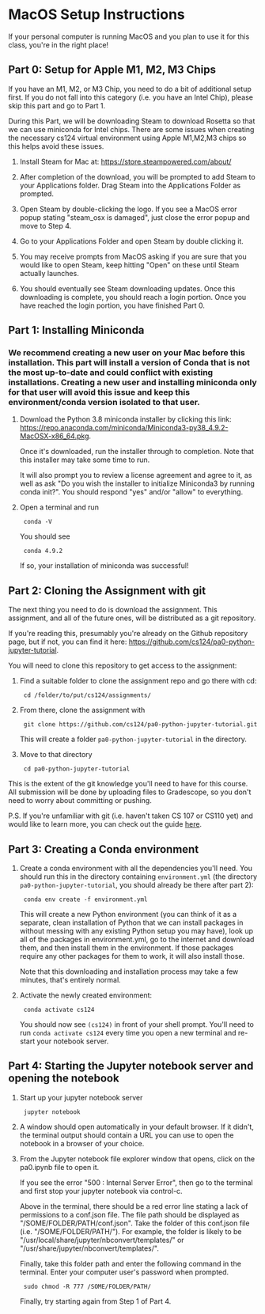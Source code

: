 # MacOS Setup Instructions

If your personal computer is running MacOS and you plan to use it
for this class, you're in the right place!

## Part 0: Setup for Apple M1, M2, M3 Chips

If you have an M1, M2, or M3 Chip, you need to do a bit of additional setup first. If you do not fall into this category (i.e. you have an Intel Chip), please skip this part and go to Part 1. 

During this Part, we will be downloading Steam to download Rosetta so that we can use miniconda for Intel chips. There are some issues when creating the necessary cs124 virtual environment using Apple M1,M2,M3 chips so this helps avoid these issues.

1. Install Steam for Mac at: https://store.steampowered.com/about/
   
2. After completion of the download, you will be prompted to add Steam to your Applications folder. Drag Steam into the Applications Folder as prompted.

3. Open Steam by double-clicking the logo. If you see a MacOS error popup stating "steam_osx is damaged", just close the error popup and move to Step 4.
   
4. Go to your Applications Folder and open Steam by double clicking it.

5. You may receive prompts from MacOS asking if you are sure that you would like to open Steam, keep hitting "Open" on these until Steam actually launches.
   
6. You should eventually see Steam downloading updates. Once this downloading is complete, you should reach a login portion. Once you have reached the login portion, you have finished Part 0. 

## Part 1: Installing Miniconda

### We recommend creating a new user on your Mac before this installation. This part will install a version of Conda that is not the most up-to-date and could conflict with existing installations. Creating a new user and installing miniconda only for that user will avoid this issue and keep this environment/conda version isolated to that user.

1. Download the Python 3.8 miniconda installer by clicking this link:
   https://repo.anaconda.com/miniconda/Miniconda3-py38_4.9.2-MacOSX-x86_64.pkg.  
   
    Once it's downloaded, run the installer through to completion. Note that this installer may take some time to run.
       
    It will also prompt you to review a license agreement and agree to it, as well as
       ask "Do you wish the installer to initialize Miniconda3 by running conda init?". You should
       respond "yes" and/or "allow" to everything.
    

2. Open a terminal and run 
   
        conda -V

    You should see 
   
        conda 4.9.2

    If so, your installation of miniconda was successful!

## Part 2: Cloning the Assignment with git

The next thing you need to do is download the assignment. This assignment,
and all of the future ones, will be distributed as a git repository. 

If you're reading this, presumably you're already on the Github repository
page, but if not, you can find it here: https://github.com/cs124/pa0-python-jupyter-tutorial.

You will need to clone this repository to get access to the assignment:


1. Find a suitable folder to clone the assignment repo and go there with cd:

        cd /folder/to/put/cs124/assignments/


2. From there, clone the assignment with 
   
        git clone https://github.com/cs124/pa0-python-jupyter-tutorial.git

      This will create a folder `pa0-python-jupyter-tutorial` in the directory.


3. Move to that directory

        cd pa0-python-jupyter-tutorial

This is the extent of the git knowledge you'll need to have for this course.
All submission will be done by uploading files to Gradescope, so you don't
need to worry about committing or pushing.

P.S. If you're unfamiliar with git (i.e. haven't taken CS 107 or CS110 yet) 
and would like to learn more, you can check out the guide
[here](https://guides.github.com/introduction/git-handbook/).
   
## Part 3: Creating a Conda environment
   
1. Create a conda environment with all the dependencies you'll need. You should
   run this in the directory containing `environment.yml` (the directory 
   `pa0-python-jupyter-tutorial`, you should already be there after part 2): 
   
        conda env create -f environment.yml

   This will create a new Python environment (you can think of it as a
   separate, clean installation of Python that we can install packages in 
   without messing with any existing Python setup you may have),
   look up all of the packages in environment.yml, go to the internet
   and download them, and then install them in the environment. If those 
   packages require any other packages for them to work, it will also install 
   those.
   
    Note that this downloading and installation process may take a few minutes,
    that's entirely normal.
   

2. Activate the newly created environment:
        
        conda activate cs124
   
    You should now see `(cs124)` in front of your shell prompt. 
   You'll need to run `conda activate cs124` every time you open a new terminal 
   and re-start your notebook server.

## Part 4: Starting the Jupyter notebook server and opening the notebook

1. Start up your jupyter notebook server

        jupyter notebook


2. A window should open automatically in your default browser. If it didn't,
    the terminal output should contain a URL you can use to open the
    notebook in a browser of your choice.
   

3. From the Jupyter notebook file explorer window that opens, click on the
pa0.ipynb file to open it.

   If you see the error "500 : Internal Server Error", then go to the terminal and first stop your jupyter notebook via control-c.

   Above in the terminal, there should be a red error line stating a lack of permissions to a conf.json file. The file path should be displayed as "/SOME/FOLDER/PATH/conf.json". Take the folder of this conf.json file (i.e. "/SOME/FOLDER/PATH/"). For example, the folder is likely to be "/usr/local/share/jupyter/nbconvert/templates/" or "/usr/share/jupyter/nbconvert/templates/".
   
   Finally, take this folder path and enter the following command in the terminal. Enter your computer user's password when prompted.
        
        sudo chmod -R 777 /SOME/FOLDER/PATH/
   
   Finally, try starting again from Step 1 of Part 4. 
   
